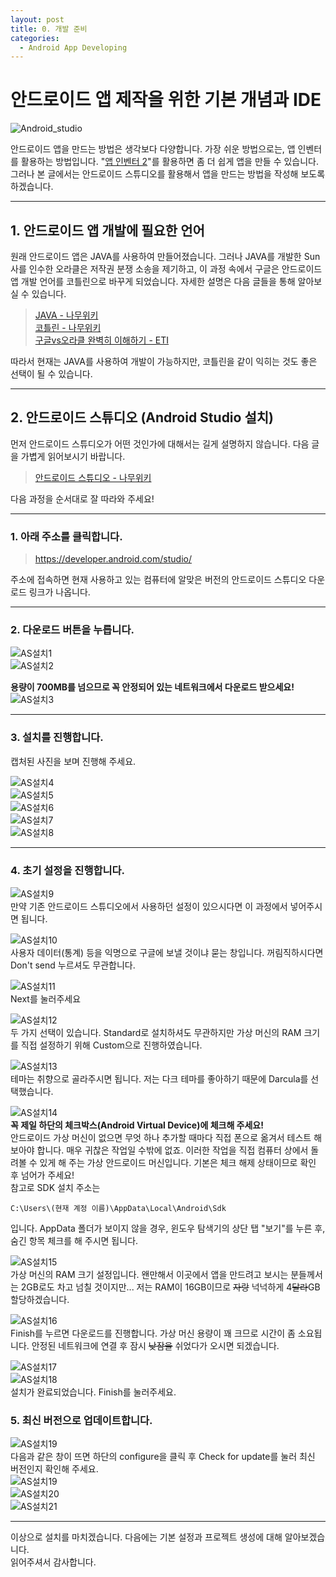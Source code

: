 ```yaml
---
layout: post
title: 0. 개발 준비
categories:
  - Android App Developing
---
```


# 안드로이드 앱 제작을 위한 기본 개념과 IDE

![Android_studio](https://user-images.githubusercontent.com/44010902/64094485-d858d680-cd96-11e9-9198-26d5829df56e.jpg)

안드로이드 앱을 만드는 방법은 생각보다 다양합니다. 가장 쉬운 방법으로는, 앱 인벤터를 활용하는 방법입니다. "[앱 인벤터 2](http://ai2.appinventor.mit.edu/)"를 활용하면 좀 더 쉽게 앱을 만들 수 있습니다. 그러나 본 글에서는 안드로이드 스튜디오를 활용해서 앱을 만드는 방법을 작성해 보도록 하겠습니다.

---

## 1. 안드로이드 앱 개발에 필요한 언어

원래 안드로이드 앱은 JAVA를 사용하여 만들어졌습니다. 그러나 JAVA를 개발한 Sun사를 인수한 오라클은 저작권 분쟁 소송을 제기하고, 이 과정 속에서 구글은 안드로이드 앱 개발 언어를 코틀린으로 바꾸게 되었습니다. 자세한 설명은 다음 글들을 통해 알아보실 수 있습니다.

> [JAVA - 나무위키](https://namu.wiki/w/Java)  
> [코틀린 - 나무위키](https://namu.wiki/w/Kotlin)  
> [구글vs오라클 완벽히 이해하기 - ETI](https://etinow.me/1)

따라서 현재는 JAVA를 사용하여 개발이 가능하지만, 코틀린을 같이 익히는 것도 좋은 선택이 될 수 있습니다.

---

## 2. 안드로이드 스튜디오 (Android Studio 설치)

먼저 안드로이드 스튜디오가 어떤 것인가에 대해서는 길게 설명하지 않습니다. 다음 글을 가볍게 읽어보시기 바랍니다.

> [안드로이드 스튜디오 - 나무위키](https://namu.wiki/w/%EC%95%88%EB%93%9C%EB%A1%9C%EC%9D%B4%EB%93%9C%20%EC%8A%A4%ED%8A%9C%EB%94%94%EC%98%A4)

다음 과정을 순서대로 잘 따라와 주세요!

---

### 1. 아래 주소를 클릭합니다.

> https://developer.android.com/studio/

주소에 접속하면 현재 사용하고 있는 컴퓨터에 알맞은 버전의 안드로이드 스튜디오 다운로드 링크가 나옵니다.

---

### 2. 다운로드 버튼을 누릅니다.

![AS설치1](https://user-images.githubusercontent.com/44010902/64095007-89ac3c00-cd98-11e9-8359-6a176bc50895.PNG)  
![AS설치2](https://user-images.githubusercontent.com/44010902/64095227-2f5fab00-cd99-11e9-94d9-474cc80613a6.PNG)

**용량이 700MB를 넘으므로 꼭 안정되어 있는 네트워크에서 다운로드 받으세요!**
![AS설치3](https://user-images.githubusercontent.com/44010902/64095351-8d8c8e00-cd99-11e9-82e7-e814743a1e1e.PNG)

---

### 3. 설치를 진행합니다.

캡처된 사진을 보며 진행해 주세요.

![AS설치4](https://user-images.githubusercontent.com/44010902/64096643-2670d880-cd9d-11e9-8ed4-ef54c6e3938b.PNG)  
![AS설치5](https://user-images.githubusercontent.com/44010902/64096647-296bc900-cd9d-11e9-9cc5-ef572d739012.PNG)  
![AS설치6](https://user-images.githubusercontent.com/44010902/64096649-2bce2300-cd9d-11e9-8173-7d7bd0c16bbc.PNG)  
![AS설치7](https://user-images.githubusercontent.com/44010902/64096656-2d97e680-cd9d-11e9-811f-8026e01e99fe.PNG)  
![AS설치8](https://user-images.githubusercontent.com/44010902/64096664-2ec91380-cd9d-11e9-99ae-ae76bb8662ad.PNG)

---

### 4. 초기 설정을 진행합니다.

![AS설치9](https://user-images.githubusercontent.com/44010902/64096823-98e1b880-cd9d-11e9-933e-b7f0967c8d0a.PNG)  
만약 기존 안드로이드 스튜디오에서 사용하던 설정이 있으시다면 이 과정에서 넣어주시면 됩니다.

![AS설치10](https://user-images.githubusercontent.com/44010902/64096986-01309a00-cd9e-11e9-89c3-59853c50d17c.PNG)  
사용자 데이터(통계) 등을 익명으로 구글에 보낼 것이냐 묻는 창입니다. 꺼림직하시다면 Don't send 누르셔도 무관합니다.

![AS설치11](https://user-images.githubusercontent.com/44010902/64097265-c0855080-cd9e-11e9-9aed-c8de69d8acc8.PNG)  
Next를 눌러주세요

![AS설치12](https://user-images.githubusercontent.com/44010902/64097830-38a04600-cda0-11e9-8f7f-2be4315ac275.PNG)  
두 가지 선택이 있습니다. Standard로 설치하셔도 무관하지만 가상 머신의 RAM 크기를 직접 설정하기 위해 Custom으로 진행하였습니다.

![AS설치13](https://user-images.githubusercontent.com/44010902/64097834-39d17300-cda0-11e9-97ac-b8e3401cc8ff.PNG)  
테마는 취향으로 골라주시면 됩니다. 저는 다크 테마를 좋아하기 때문에 Darcula를 선택했습니다.

![AS설치14](https://user-images.githubusercontent.com/44010902/64097836-3b9b3680-cda0-11e9-8ce9-ae91035fe3fe.PNG)  
**꼭 제일 하단의 체크박스(Android Virtual Device)에 체크해 주세요!**  
안드로이드 가상 머신이 없으면 무엇 하나 추가할 때마다 직접 폰으로 옮겨서 테스트 해 보아야 합니다. 매우 귀찮은 작업일 수밖에 없죠. 이러한 작업을 직접 컴퓨터 상에서 돌려볼 수 있게 해 주는 가상 안드로이드 머신입니다. 기본은 체크 해제 상태이므로 확인 후 넘어가 주세요!  
참고로 SDK 설치 주소는

```
C:\Users\(현재 계정 이름)\AppData\Local\Android\Sdk
```

입니다. AppData 폴더가 보이지 않을 경우, 윈도우 탐색기의 상단 탭 "보기"를 누른 후, 숨긴 항목 체크를 해 주시면 됩니다.

![AS설치15](https://user-images.githubusercontent.com/44010902/64097838-3ccc6380-cda0-11e9-9a92-273c6d16a77b.PNG)  
가상 머신의 RAM 크기 설정입니다. 왠만해서 이곳에서 앱을 만드려고 보시는 분들께서는 2GB로도 차고 넘칠 것이지만... 저는 RAM이 16GB이므로 ~~자랑~~ 넉넉하게 4~~달라~~GB 할당하겠습니다.

![AS설치16](https://user-images.githubusercontent.com/44010902/64097844-3dfd9080-cda0-11e9-9fdc-02e059562d1b.PNG)  
Finish를 누르면 다운로드를 진행합니다. 가상 머신 용량이 꽤 크므로 시간이 좀 소요됩니다. 안정된 네트워크에 연결 후 잠시 ~~낮잠을~~ 쉬었다가 오시면 되겠습니다.

![AS설치17](https://user-images.githubusercontent.com/44010902/64098294-79e52580-cda1-11e9-8ba3-f16f701f69cb.PNG)  
![AS설치18](https://user-images.githubusercontent.com/44010902/64100749-35f51f00-cda7-11e9-9c85-862297230bc1.PNG)  
설치가 완료되었습니다. Finish를 눌러주세요.

### 5. 최신 버전으로 업데이트합니다.

![AS설치19](https://user-images.githubusercontent.com/44010902/64102693-6d65ca80-cdab-11e9-905f-1c8b31e66540.PNG)  
다음과 같은 창이 뜨면 하단의 configure을 클릭 후 Check for update를 눌러 최신 버전인지 확인해 주세요.  
![AS설치19](https://user-images.githubusercontent.com/44010902/64102920-e6652200-cdab-11e9-8ab7-0459e8458c01.PNG)  
![AS설치20](https://user-images.githubusercontent.com/44010902/64102921-e6fdb880-cdab-11e9-9e44-06a152925bd2.PNG)  
![AS설치21](https://user-images.githubusercontent.com/44010902/64102923-e6fdb880-cdab-11e9-9d90-7073a7e4e80b.PNG)

---

이상으로 설치를 마치겠습니다. 다음에는 기본 설정과 프로젝트 생성에 대해 알아보겠습니다.  
읽어주셔서 감사합니다.
